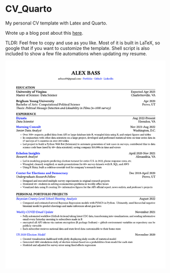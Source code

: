 # CV_Quarto
My personal CV template with Latex and Quarto.  

Wrote up a blog post about this [here](https://alexbass.me/post/resume-template-with-latex-and-quarto/). 

TLDR: Feel free to copy and use as you like. Most of it is built in LaTeX, so google that if you want to customize the template. Shell script is also included to show a few file automations when updating my resume.

![Img](resume_example.png)

